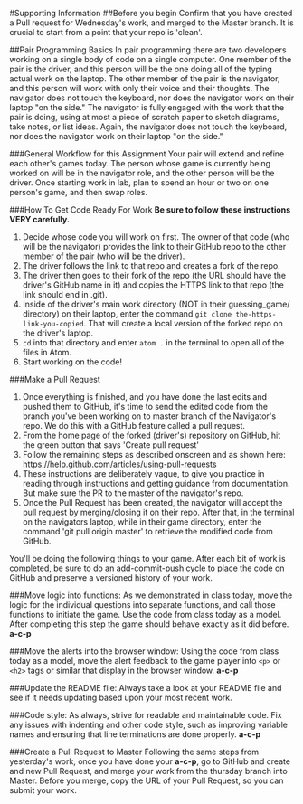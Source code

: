 #Supporting Information
##Before you begin
Confirm that you have created a Pull request for Wednesday's work, and merged to the Master branch. It is crucial to start from a point that your repo is 'clean'.

##Pair Programming Basics
In pair programming there are two developers working on a single body of code on a single computer. One member of the pair is the driver, and this person will be the one doing all of the typing actual work on the laptop. The other member of the pair is the navigator, and this person will work with only their voice and their thoughts. The navigator does not touch the keyboard, nor does the navigator work on their laptop "on the side." The navigator is fully engaged with the work that the pair is doing, using at most a piece of scratch paper to sketch diagrams, take notes, or list ideas. Again, the navigator does not touch the keyboard, nor does the navigator work on their laptop "on the side."

###General Workflow for this Assignment
Your pair will extend and refine each other's games today. The person whose game is currently being worked on will be in the navigator role, and the other person will be the driver. Once starting work in lab, plan to spend an hour or two on one person's game, and then swap roles.

###How To Get Code Ready For Work
**Be sure to follow these instructions VERY carefully.**

1. Decide whose code you will work on first. The owner of that code (who will be the navigator) provides the link to their GitHub repo to the other member of the pair (who will be the driver).
2. The driver follows the link to that repo and creates a fork of the repo.
3. The driver then goes to their fork of the repo (the URL should have the driver's GitHub name in it) and copies the HTTPS link to that repo (the link should end in .git).
4. Inside of the driver's main work directory (NOT in their guessing_game/ directory) on their laptop, enter the command `git clone the-https-link-you-copied`. That will create a local version of the forked repo on the driver's laptop.
5. `cd` into that directory and enter `atom .` in the terminal to open all of the files in Atom.
6. Start working on the code!

###Make a Pull Request
1. Once everything is finished, and you have done the last edits and pushed them to GitHub, it's time to send the edited code from the branch you've been working on to master branch of the Navigator's repo. We do this with a GitHub feature called a pull request.
2. From the home page of the forked (driver's) repository on GitHub, hit the green button that says 'Create pull request'
3. Follow the remaining steps as described onscreen and as shown here: https://help.github.com/articles/using-pull-requests
4. These instructions are deliberately vague, to give you practice in reading through instructions and getting guidance from documentation. But make sure the PR to the master of the navigator's repo.
5. Once the Pull Request has been created, the navigator will accept the pull request by merging/closing it on their repo. After that, in the terminal on the navigators laptop, while in their game directory, enter the command 'git pull origin master' to retrieve the modified code from GitHub.

You'll be doing the following things to your game. After each bit of work is completed, be sure to do an add-commit-push cycle to place the code on GitHub and preserve a versioned history of your work.

###Move logic into functions:
As we demonstrated in class today, move the logic for the individual questions into separate functions, and call those functions to initiate the game. Use the code from class today as a model. After completing this step the game should behave exactly as it did before. **a-c-p**

###Move the alerts into the browser window:
Using the code from class today as a model, move the alert feedback to the game player into `<p>`  or `<h2>` tags or similar that display in the browser window. **a-c-p**

###Update the README file:
Always take a look at your README file and see if it needs updating based upon your most recent work.

###Code style:
As always, strive for readable and maintainable code. Fix any issues with indenting and other code style, such as improving variable names and ensuring that line terminations are done properly. **a-c-p**

###Create a Pull Request to Master
Following the same steps from yesterday's work, once you have done your **a-c-p**, go to GitHub and create and new Pull Request, and merge your work from the thursday branch into Master. Before you merge, copy the URL of your Pull Request, so you can submit your work.
